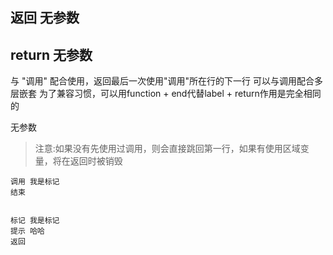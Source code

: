 ## 返回 无参数
## return 无参数
与 "调用" 配合使用，返回最后一次使用"调用"所在行的下一行
可以与调用配合多层嵌套
为了兼容习惯，可以用function + end代替label + return作用是完全相同的

无参数

> 注意:如果没有先使用过调用，则会直接跳回第一行，如果有使用区域变量，将在返回时被销毁

```
调用 我是标记
结束


标记 我是标记
提示 哈哈
返回


```